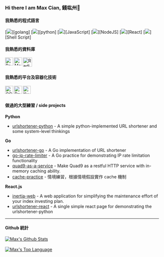 ### Hi there I am Max Cian, 錢竑州👋

<!--
**hjcian/hjcian** is a ✨ _special_ ✨ repository because its `README.md` (this file) appears on your GitHub profile.

Here are some ideas to get you started:

- 🔭 I’m currently working on ...
- 🌱 I’m currently learning ...
- 👯 I’m looking to collaborate on ...
- 🤔 I’m looking for help with ...
- 💬 Ask me about ...
- 📫 How to reach me: ...
- 😄 Pronouns: ...
- ⚡ Fun fact: ...
-->

<!--- Ref: https://github.com/Ileriayo/markdown-badges -->
#### 我熟悉的程式語言
<p align="left">
  [<img src="https://img.shields.io/badge/go-%2300ADD8.svg?&style=for-the-badge&logo=go&logoColor=white"/>][golang]
  [<img src="https://img.shields.io/badge/python%20-%2314354C.svg?&style=for-the-badge&logo=python&logoColor=white"/>][python]
  [<img src="https://img.shields.io/badge/javascript-%23323330.svg?style=for-the-badge&logo=javascript&logoColor=%23F7DF1E"/>][JavaScript]
  [<img src="https://img.shields.io/badge/node.js-%2343853D.svg?style=for-the-badge&logo=node-dot-js&logoColor=white"/>][NodeJS]
  [<img src="https://img.shields.io/badge/react-%2320232a.svg?style=for-the-badge&logo=react&logoColor=%2361DAFB"/>][React]
  [<img src="https://img.shields.io/badge/shell_script-%23121011.svg?style=for-the-badge&logo=gnu-bash&logoColor=white"/>][Shell Script]
</p>

#### 我熟悉的資料庫

<img align="left" alt="PostgreSQL" width="26px" src="https://img.icons8.com/color/48/000000/postgreesql.png" />
<img align="left" alt="MongoDB" width="26px" src="https://img.icons8.com/color/48/000000/mongodb.png" />
<img align="left" alt="Redis" width="30px" src="https://img.icons8.com/color/48/000000/redis.png" />
<br />
<br />


#### 我熟悉的平台及容器化技術


<img align="left" alt="GCP" width="26px" src="https://img.icons8.com/color/48/000000/google-cloud-platform.png"/>
<img align="left" alt="Docker" width="26px" src="https://img.icons8.com/dusk/64/000000/docker.png"/>
<img align="left" alt="Kubernetes" width="26px" src="https://img.icons8.com/color/48/000000/kubernetes.png"/>
<br />
<br />

#### 做過的大型練習 / side projects

**Python**
- [urlshortener-python](https://github.com/hjcian/urlshortener-python) - A simple python-implemented URL shortener and some system-level thinkings

**Go**
- [urlshortener-go](https://github.com/hjcian/urlshortener-go) - A Go implementation of URL shortener
- [go-ip-rate-limiter](https://github.com/hjcian/go-ip-rate-limiter) - A Go practice for demonstrating IP rate limitation functionality
- [quad9-as-a-service](https://github.com/hjcian/quad9-as-a-service) - Make Quad9 as a restful HTTP service with in-memory caching ability.
- [cache-practice](https://github.com/hjcian/cache-practice) - 情境練習，根據情境假設實作 cache 機制

**React.js**
- [inertia-web](https://github.com/hjcian/inertia-web) - A web application for simplifying the maintenance effort of your index investing plan.
- [urlshortener-react](https://github.com/hjcian/urlshortener-react) - A single simple react page for demonstrating the urlshortener-python



---

#### Github 統計

<a href="#stats" align="center">
    <img align="center" alt="Max's Github Stats" src="https://github-readme-stats.vercel.app/api?username=hjcian&count_private=true&show_icons=true&include_all_commits=true&show_owner=true"/>
</a>
<br />

<br />
<a href="#stats" align="center">
    <img align="center" alt="Max's Top Language" src="https://gh-readme-stats.krish-the-dev.vercel.app/api/top-langs/?username=hjcian&langs_count=10&hide=jupyter%20notebook,ruby" />
</a>
<br />
